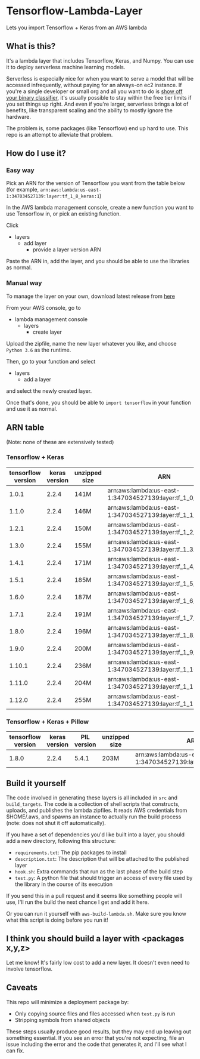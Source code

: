 # Tensorflow-Lambda-Layer
Lets you import Tensorflow + Keras from an AWS lambda

## What is this?
It's a lambda layer that includes Tensorflow, Keras, and Numpy. You can use it to deploy serverless machine learning models.

Serverless is especially nice for when you want to serve a model that will be accessed infrequently, without paying for an always-on ec2 instance. 
If you're a single developer or small org and all you want to do is [show off your binary classifier](http://isitanime.website), it's usually possible to stay within the free tier limits if you set things up right. 
And even if you're larger, serverless brings a lot of benefits, like transparent scaling and the ability to mostly ignore the hardware.

The problem is, some packages (like Tensorflow) end up hard to use. This repo is an attempt to alleviate that problem.

## How do I use it?
### Easy way
Pick an ARN for the version of Tensorflow you want from the table below (for example, `arn:aws:lambda:us-east-1:347034527139:layer:tf_1_8_keras:1`)

In the AWS lambda management console, create a new function you want to use Tensorflow in, or pick an existing function. 

Click
- layers
  - add layer
    - provide a layer version ARN
    
Paste the ARN in, add the layer, and you should be able to use the libraries as normal.

### Manual way
To manage the layer on your own, download latest release from [here](https://github.com/antonpaquin/Tensorflow-Lambda-Layer/releases)

From your AWS console, go to
- lambda management console
  - layers
    - create layer
    
Upload the zipfile, name the new layer whatever you like, and choose `Python 3.6` as the runtime.

Then, go to your function and select
- layers
  - add a layer
  
and select the newly created layer.

Once that's done, you should be able to `import tensorflow` in your function and use it as normal.

## ARN table

(Note: none of these are extensively tested)

### Tensorflow + Keras
tensorflow version | keras version | unzipped size | ARN
--- | --- | --- | ---
1.0.1 | 2.2.4 | 141M | arn:aws:lambda:us-east-1:347034527139:layer:tf_1_0_keras:1
1.1.0 | 2.2.4 | 146M | arn:aws:lambda:us-east-1:347034527139:layer:tf_1_1_keras:1
1.2.1 | 2.2.4 | 150M | arn:aws:lambda:us-east-1:347034527139:layer:tf_1_2_keras:1
1.3.0 | 2.2.4 | 155M | arn:aws:lambda:us-east-1:347034527139:layer:tf_1_3_keras:1
1.4.1 | 2.2.4 | 171M | arn:aws:lambda:us-east-1:347034527139:layer:tf_1_4_keras:1
1.5.1 | 2.2.4 | 185M | arn:aws:lambda:us-east-1:347034527139:layer:tf_1_5_keras:1
1.6.0 | 2.2.4 | 187M | arn:aws:lambda:us-east-1:347034527139:layer:tf_1_6_keras:1
1.7.1 | 2.2.4 | 191M | arn:aws:lambda:us-east-1:347034527139:layer:tf_1_7_keras:1
1.8.0 | 2.2.4 | 196M | arn:aws:lambda:us-east-1:347034527139:layer:tf_1_8_keras:1
1.9.0 | 2.2.4 | 200M | arn:aws:lambda:us-east-1:347034527139:layer:tf_1_9_keras:1
1.10.1 | 2.2.4 | 236M | arn:aws:lambda:us-east-1:347034527139:layer:tf_1_10_keras:1
1.11.0 | 2.2.4 | 204M | arn:aws:lambda:us-east-1:347034527139:layer:tf_1_11_keras:1
1.12.0 | 2.2.4 | 255M | arn:aws:lambda:us-east-1:347034527139:layer:tf_1_12_keras:1

### Tensorflow + Keras + Pillow
tensorflow version | keras version | PIL version | unzipped size | ARN
--- | --- | --- | --- | ---
1.8.0 | 2.2.4 | 5.4.1 | 203M | arn:aws:lambda:us-east-1:347034527139:layer:tf_keras_pillow:3

## Build it yourself
The code involved in generating these layers is all included in `src` and `build_targets`. 
The code is a collection of shell scripts that constructs, uploads, and publishes the lambda zipfiles. It reads AWS credentials from $HOME/.aws, and spawns an instance to actually run the build process (note: does not shut it off automatically).

If you have a set of dependencies you'd like built into a layer, you should add a new directory, following this structure:

- `requirements.txt`: The pip packages to install
- `description.txt`: The description that will be attached to the published layer
- `hook.sh`: Extra commands that run as the last phase of the build step
- `test.py`: A python file that should trigger an access of every file used by the library in the course of its execution

If you send this in a pull request and it seems like something people will use, I'll run the build the next chance I get and add it here.

Or you can run it yourself with `aws-build-lambda.sh`. Make sure you know what this script is doing before you run it!

## I think you should build a layer with <packages x,y,z>
Let me know! It's fairly low cost to add a new layer. It doesn't even need to involve tensorflow.

## Caveats
This repo will minimize a deployment package by:

- Only copying source files and files accessed when `test.py` is run
- Stripping symbols from shared objects

These steps usually produce good results, but they may end up leaving out something essential. If you see an error that you're not expecting, file an issue including the error and the code that generates it, and I'll see what I can fix.
